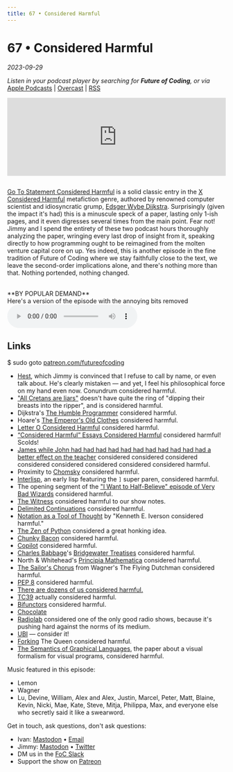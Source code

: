 ```yaml
---
title: 67 • Considered Harmful
---
```


# 67 • Considered Harmful

_2023-09-29_

_Listen in your podcast player by searching for **Future of Coding**, or via_ [Apple Podcasts](https://podcasts.apple.com/podcast/future-of-coding/id1265527976) \| [Overcast](https://overcast.fm/itunes1265527976) \| [RSS](https://omny.fm/shows/future-of-coding/playlists/podcast.rss)

<iframe src="https://omny.fm/shows/future-of-coding/considered-harmful/embed" width="100%" height="180" frameborder="0" style="margin-bottom: 1em"></iframe>

[Go To Statement Considered Harmful](https://dl.acm.org/doi/pdf/10.1145/362929.362947) is a solid classic entry in the [X Considered Harmful](https://en.wikipedia.org/wiki/Considered_harmful) metafiction genre, authored by renowned computer scientist and idiosyncratic grump, [Edsger Wybe Dijkstra](https://en.wikipedia.org/wiki/Edsger_W._Dijkstra). Surprisingly (given the impact it's had) this is a minuscule speck of a paper, lasting only 1-ish pages, and it even digresses several times from the main point. Fear not! Jimmy and I spend the entirety of these two podcast hours thoroughly analyzing the paper, wringing every last drop of insight from it, speaking directly to how programming ought to be reimagined from the molten venture capital core on up. Yes indeed, this is another episode in the fine tradition of Future of Coding where we stay faithfully close to the text, we leave the second-order implications alone, and there's nothing more than that. Nothing portended, nothing changed.

<br>
**BY POPULAR DEMAND**<br>
Here's a version of the episode with the annoying bits removed<br>
<audio controls preload="metadata" src="/episodes/067/dijkstra-supercut.m4a"></audio>
<br>

## Links

$ sudo goto [patreon.com/futureofcoding](https://www.patreon.com/futureofcoding)

* [Hest](https://ivanish.ca/hest-time-travel/), which Jimmy is convinced that I refuse to call by name, or even talk about. He's clearly mistaken — and yet, I feel his philosophical force on my hand even now. Conundrum considered harmful.
* ["All Cretans are liars"](https://en.wikipedia.org/wiki/Epimenides_paradox) doesn't have quite the ring of "dipping their breasts into the ripper", and is considered harmful.
* Dijkstra's [The Humble Programmer](https://www.cs.utexas.edu/~EWD/transcriptions/EWD03xx/EWD340.html) considered harmful.
* Hoare's [The Emperor's Old Clothes](http://worrydream.com/refs/Hoare%20-%20The%20Emperors%20Old%20Clothes.pdf) considered harmful.
* [Letter O Considered Harmful](https://en.wikipedia.org/wiki/Fortran#Humor) considered harmful.
* [“Considered Harmful” Essays Considered Harmful](https://meyerweb.com/eric/comment/chech.html) considered harmful! Scolds!
* [James while John had had had had had had had had had had had a better effect on the teacher](https://en.wikipedia.org/wiki/James_while_John_had_had_had_had_had_had_had_had_had_had_had_a_better_effect_on_the_teacher) considered considered considered considered considered considered considered considered harmful.
* Proximity to [Chomsky](https://en.wikipedia.org/wiki/Noam_Chomsky) considered harmful.
* [Interlisp](https://en.wikipedia.org/wiki/Interlisp), an early lisp featuring the `]` super paren, considered harmful.
* The opening segment of the ["I Want to Half-Believe" episode of Very Bad Wizards](https://verybadwizards.com/episode/episode-266-i-want-to-half-believe) considered harmful.
* [The Witness](https://store.steampowered.com/app/1985690/The_Looker/) considered harmful to our show notes.
* [Delimited Continuations](https://en.wikipedia.org/wiki/Delimited_continuation) considered harmful.
* [Notation as a Tool of Thought](https://www.eecg.toronto.edu/~jzhu/csc326/readings/iverson.pdf) by "Kenneth E. Iverson considered harmful."
* [The Zen of Python](https://en.wikipedia.org/wiki/Zen_of_Python) considered a great honking idea.
* [Chunky Bacon](https://en.wikipedia.org/wiki/Why%27s_(poignant)_Guide_to_Ruby) considered harmful.
* [Copilot](https://github.com/features/copilot) considered harmful.
* [Charles Babbage](https://en.wikipedia.org/wiki/Charles_Babbage)'s [Bridgewater Treatises](https://en.wikipedia.org/wiki/Bridgewater_Treatises) considered harmful.
* North & Whitehead's [Principia Mathematica](https://en.wikipedia.org/wiki/Principia_Mathematica) considered harmful.
* [The Sailor's Chorus](https://www.youtube.com/watch?v=wE1NyYT31Tw) from Wagner's The Flying Dutchman considered harmful.
* [PEP 8](https://pep8.org) considered harmful.
* [There are dozens of us considered harmful.](https://www.youtube.com/watch?v=lKie-vgUGdI)
* [TC39](https://tc39.es) actually considered harmful.
* [Bifunctors](https://wiki.haskell.org/Typeclassopedia#Bifunctor) considered harmful.
* [Chocolate](https://www.chocolate.wiki)
* [Radiolab](https://www.radiolab.org) considered one of the only good radio shows, because it's pushing hard against the norms of its medium.
* [UBI](https://en.wikipedia.org/wiki/Universal_basic_income) — consider it!
* [Forking](https://en.wikipedia.org/wiki/Fork_(chess)) The Queen considered harmful.
* [The Semantics of Graphical Languages](https://citeseerx.ist.psu.edu/document?doi=ca25ecf69726cde7e4e735fbc9a6805daa4ca9df), the paper about a visual formalism for visual programs, considered harmful.

Music featured in this episode:
* Lemon
* Wagner
* Lu, Devine, William, Alex and Alex, Justin, Marcel, Peter, Matt, Blaine, Kevin, Nicki, Mae, Kate, Steve, Mitja, Philippa, Max, and everyone else who secretly said it like a swearword.

Get in touch, ask questions, don't ask questions:

-  Ivan: [Mastodon](https://mas.to/@todepond) • [Email](https://www.patreon.com/todepond)
-  Jimmy: [Mastodon](https://mas.to/@todepond) • [Twitter](https://www.patreon.com/todepond)
-  DM us in the [FoC Slack](https://futureofcoding.org/community)
-  Support the show on [Patreon](http://patreon.com/futureofcoding)
